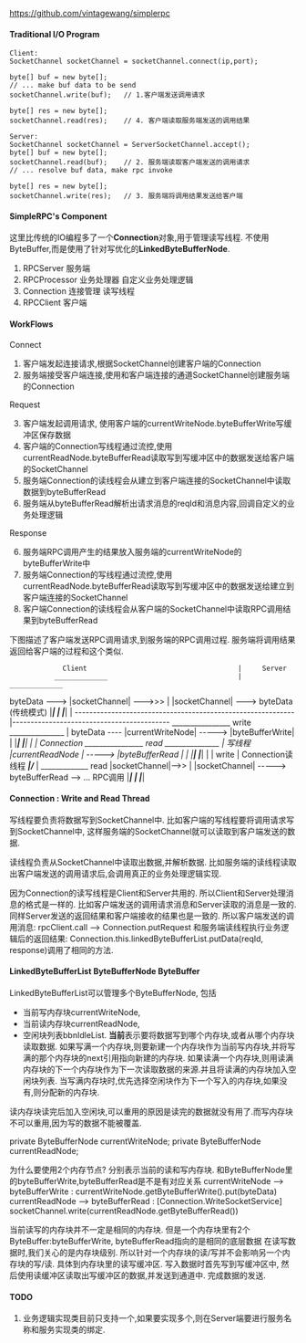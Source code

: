 https://github.com/vintagewang/simplerpc

#### Traditional I/O Program
```
Client:
SocketChannel socketChannel = socketChannel.connect(ip,port);

byte[] buf = new byte[];
// ... make buf data to be send
socketChannel.write(buf);   // 1.客户端发送调用请求

byte[] res = new byte[];
socketChannel.read(res);    // 4. 客户端读取服务端发送的调用结果

Server:
SocketChannel socketChannel = ServerSocketChannel.accept();
byte[] buf = new byte[];
socketChannel.read(buf);    // 2. 服务端读取客户端发送的调用请求
// ... resolve buf data, make rpc invoke

byte[] res = new byte[];
socketChannel.write(res);   // 3. 服务端将调用结果发送给客户端
```

#### SimpleRPC's Component
这里比传统的IO编程多了一个**Connection**对象,用于管理读写线程.
不使用ByteBuffer,而是使用了针对写优化的**LinkedByteBufferNode**.

1. RPCServer        服务端
2. RPCProcessor     业务处理器   自定义业务处理逻辑
3. Connection       连接管理     读写线程
4. RPCClient        客户端

####  WorkFlows

Connect

1. 客户端发起连接请求,根据SocketChannel创建客户端的Connection
2. 服务端接受客户端连接,使用和客户端连接的通道SocketChannel创建服务端的Connection

Request

3. 客户端发起调用请求, 使用客户端的currentWriteNode.byteBufferWrite写缓冲区保存数据
4. 客户端的Connection写线程通过流控,使用currentReadNode.byteBufferRead读取写到写缓冲区中的数据发送给客户端的SocketChannel
4. 服务端Connection的读线程会从建立到客户端连接的SocketChannel中读取数据到byteBufferRead
5. 服务端从byteBufferRead解析出请求消息的reqId和消息内容,回调自定义的业务处理逻辑

Response

6. 服务端RPC调用产生的结果放入服务端的currentWriteNode的byteBufferWrite中
7. 服务端Connection的写线程通过流控,使用currentReadNode.byteBufferRead读取写到写缓冲区中的数据发送给建立到客户端连接的SocketChannel
8. 客户端Connection的读线程会从客户端的SocketChannel中读取RPC调用结果到byteBufferRead

下图描述了客户端发送RPC调用请求,到服务端的RPC调用过程. 服务端将调用结果返回给客户端的过程和这个类似.

                 Client                                     |     Server
               _____________                                |  _____________
byteData ---> |socketChannel|    --->>>                     | |socketChannel|  ---> byteData   (传统模式)
              |_____________|                               | |_____________|
                                                            |
------------------------------------------------------------|-------------------------------------------
               ________________  write   _______________    |
byteData ---- |currentWriteNode| -----> |byteBufferWrite|   |
              |________________|        |_______________|   |
                                                            |
 Connection    ________________  read    _______________    |
   写线程      |currentReadNode | -----> |byteBufferRead |   |
              |________________|        |_______________|   |
                                               | write      |  Connection读线程
                                         _____\|/_____      |  _____________  read
                                        |socketChannel|-->> | |socketChannel| ----->  byteBufferRead --> ... RPC调用
                                        |_____________|     | |_____________|


#### Connection : Write and Read Thread
写线程要负责将数据写到SocketChannel中. 比如客户端的写线程要将调用请求写到SocketChannel中,
这样服务端的SocketChannel就可以读取到客户端发送的数据.

读线程负责从SocketChannel中读取出数据,并解析数据.
比如服务端的读线程读取出客户端发送的调用请求后,会调用真正的业务处理逻辑实现.

因为Connection的读写线程是Client和Server共用的. 所以Client和Server处理消息的格式是一样的.
比如客户端发送的调用请求消息和Server读取的消息是一致的. 同样Server发送的返回结果和客户端接收的结果也是一致的.
所以客户端发送的调用消息: rpcClient.call --> Connection.putRequest
和服务端读线程执行业务逻辑后的返回结果: Connection.this.linkedByteBufferList.putData(reqId, response)调用了相同的方法.

#### LinkedByteBufferList ByteBufferNode ByteBuffer
LinkedByteBufferList可以管理多个ByteBufferNode, 包括
+  当前写内存块currentWriteNode,
+  当前读内存块currentReadNode,
+  空闲块列表bbnIdleList.
**当前**表示要将数据写到哪个内存块,或者从哪个内存块读取数据.
如果写满一个内存块,则要新建一个内存块作为当前写内存块,并将写满的那个内存块的next引用指向新建的内存块.
如果读满一个内存块,则用读满内存块的下一个内存块作为下一次读取数据的来源.并且将读满的内存块加入空闲块列表.
当写满内存块时,优先选择空闲块作为下一个写入的内存块,如果没有,则分配新的内存块.

读内存块读完后加入空闲块,可以重用的原因是读完的数据就没有用了.而写内存块不可以重用,因为写的数据不能被覆盖.

private ByteBufferNode currentWriteNode;
private ByteBufferNode currentReadNode;

为什么要使用2个内存节点? 分别表示当前的读和写内存块. 和ByteBufferNode里的byteBufferWrite,byteBufferRead是不是有对应关系
currentWriteNode -->  byteBufferWrite : currentWriteNode.getByteBufferWrite().put(byteData)
currentReadNode  -->  byteBufferRead  : [Connection.WriteSocketService] socketChannel.write(currentReadNode.getByteBufferRead())

当前读写的内存块并不一定是相同的内存块. 但是一个内存块里有2个ByteBuffer:byteBufferWrite, byteBufferRead指向的是相同的底层数据
在读写数据时,我们关心的是内存块级别. 所以针对一个内存块的读/写并不会影响另一个内存块的写/读.
具体到内存块里的读写缓冲区. 写入数据时首先写到写缓冲区中, 然后使用读缓冲区读取出写缓冲区的数据,并发送到通道中. 完成数据的发送.

#### TODO
1. 业务逻辑实现类目前只支持一个,如果要实现多个,则在Server端要进行服务名称和服务实现类的绑定.